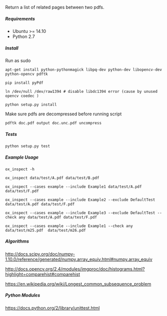Return a list of related pages between two pdfs.

##### Requirements

* Ubuntu >= 14.10 
* Python 2.7

##### Install

Run as sudo

```
apt-get install python-pythonmagick libpq-dev python-dev libopencv-dev python-opencv pdftk 

pip install pyPdf

ln /dev/null /dev/raw1394 # disable libdc1394 error (cause by unused opencv coedec )

python setup.py install
```

Make sure pdfs are decompressed before running script

```pdftk doc.pdf output doc.unc.pdf uncompress```


##### Tests

``python setup.py test``

##### Example Usage

``ox_inspect -h``

``ox_inspect data/test/A.pdf data/test/B.pdf``

``ox_inspect --cases example --include Example1 data/test/A.pdf data/test/F.pdf``

``ox_inspect --cases example --include Example2 --exclude DefaultTest data/test/A.pdf data/test/F.pdf``

``ox_inspect --cases example --include Example3 --exclude DefaultTest --check any data/test/A.pdf data/test/F.pdf``

``ox_inspect --cases example --include Example1 --check any  data/test/m25.pdf  data/test/m26.pdf ``

##### Algorithms

http://docs.scipy.org/doc/numpy-1.10.0/reference/generated/numpy.array_equiv.html#numpy.array_equiv

http://docs.opencv.org/2.4/modules/imgproc/doc/histograms.html?highlight=comparehist#comparehist

https://en.wikipedia.org/wiki/Longest_common_subsequence_problem

##### Python Modules

https://docs.python.org/2/library/unittest.html

